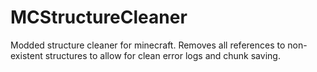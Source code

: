 # MCStructureCleaner
Modded structure cleaner for minecraft. Removes all references to non-existent structures to allow for clean error logs and chunk saving.
